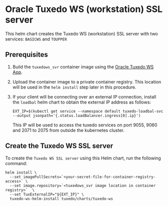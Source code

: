 # Oracle Tuxedo WS (workstation) SSL server

This helm chart creates the Tuxedo WS (workstation) SSL server with two services: `BASICWS` and `TOUPPER`

## Prerequisites

  1. Build the `tuxedows_svr` container image using the [Oracle Tuxedo WS App](https://github.com/oracle/docker-images/OracleTuxedo/core/samples/ws_ssl_svr/).

  2. Upload the container image to a private container registry. This location will be used in the `helm install` step later in this procedure.

  3. If your client will be connecting over an external IP connection, install the `loadbal` helm chart to obtain the external IP address as follows:
     ```shell
     EXT_IP=$(kubectl get service --namespace default tuxedo-loadbal-svc --output jsonpath='{.status.loadBalancer.ingress[0].ip}')
     ```
     This IP will be used to access the tuxedo services on port 9055, 9060 and 2071 to 2075 from outside the kubernetes cluster.

## Create the Tuxedo WS SSL server

To create the `Tuxedo WS SSL server` using this Helm chart, run the following command:

```shell
helm install \
  --set imagePullSecrets=`<your-secret-file-for-container-registry-access>` \
  --set image.repository=`<tuxedows_svr image location in container registry>`  \
  --set TuxExternalIP="${EXT_IP}" \
  tuxedo-ws-helm-install tuxedo/charts/tuxedo-ws
```

